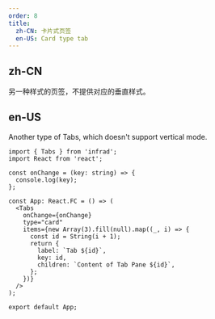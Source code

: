 ```yaml
---
order: 8
title:
  zh-CN: 卡片式页签
  en-US: Card type tab
---
```


## zh-CN

另一种样式的页签，不提供对应的垂直样式。

## en-US

Another type of Tabs, which doesn't support vertical mode.

```tsx
import { Tabs } from 'infrad';
import React from 'react';

const onChange = (key: string) => {
  console.log(key);
};

const App: React.FC = () => (
  <Tabs
    onChange={onChange}
    type="card"
    items={new Array(3).fill(null).map((_, i) => {
      const id = String(i + 1);
      return {
        label: `Tab ${id}`,
        key: id,
        children: `Content of Tab Pane ${id}`,
      };
    })}
  />
);

export default App;
```
